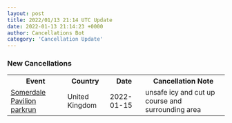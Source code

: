```yaml
---
layout: post
title: 2022/01/13 21:14 UTC Update
date: 2022-01-13 21:14:23 +0000
author: Cancellations Bot
category: 'Cancellation Update'
---
```


<h3>New Cancellations</h3>
<div class='hscrollable'>
<table style='width: 100%'>
    <tr>
        <th>Event</th>
        <th>Country</th>
        <th>Date</th>
        <th>Cancellation Note</th>
    </tr>
    <tr>
        <td><a href="https://www.parkrun.org.uk/somerdalepavilion">Somerdale Pavilion parkrun</a></td>
        <td>United Kingdom</td>
        <td>2022-01-15</td>
        <td>unsafe icy and cut up course and surrounding area</td>
    </tr>
</table>
</div>
